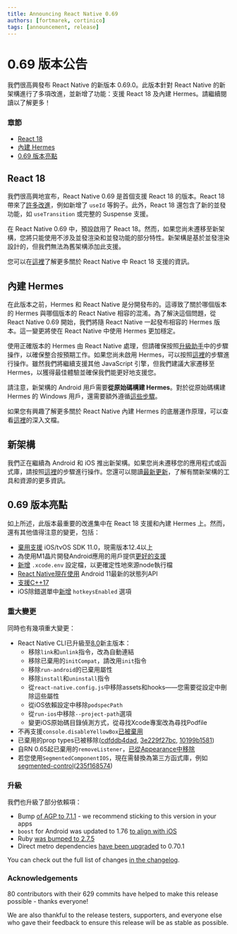 ```yaml
---
title: Announcing React Native 0.69
authors: [fortmarek, cortinico]
tags: [announcement, release]
---
```


# 0.69 版本公告

我們很高興發布 React Native 的新版本 0.69.0。此版本針對 React Native 的新架構進行了多項改進，並新增了功能：支援 React 18 及內建 Hermes。請繼續閱讀以了解更多！

### 章節

- [React 18](/blog/2022/06/21/version-069#react-18)
- [內建 Hermes](/blog/2022/06/21/version-069#bundled-hermes)
- [0.69 版本亮點](/blog/2022/06/21/version-069#highlights-of-069)

<!--truncate-->

## React 18

我們很高興地宣布，React Native 0.69 是首個支援 React 18 的版本。React 18 帶來了[許多改進](https://reactjs.org/blog/2022/03/29/react-v18.html)，例如新增了 `useId` 等鉤子。此外，React 18 還包含了新的並發功能，如 `useTransition` 或完整的 Suspense 支援。

在 React Native 0.69 中，預設啟用了 React 18。然而，如果您尚未遷移至新架構，您將只能使用不涉及並發渲染和並發功能的部分特性。新架構是基於並發渲染設計的，但我們無法為舊架構添加此支援。

您可以在[這裡](https://reactnative.dev/docs/0.69/react-18-and-react-native)了解更多關於 React Native 中 React 18 支援的資訊。

## 內建 Hermes

在此版本之前，Hermes 和 React Native 是分開發布的。這導致了關於哪個版本的 Hermes 與哪個版本的 React Native 相容的混淆。為了解決這個問題，從 React Native 0.69 開始，我們將隨 React Native 一起發布相容的 Hermes 版本。這一變更將使在 React Native 中使用 Hermes 更加穩定。

使用正確版本的 Hermes 由 React Native 處理，但請確保按照[升級助手](https://react-native-community.github.io/upgrade-helper/?from=0.68.2&to=0.69.0)中的步驟操作，以確保整合按預期工作。如果您尚未啟用 Hermes，可以按照[這裡](/docs/hermes)的步驟進行操作。雖然我們將繼續支援其他 JavaScript 引擎，但我們建議大家遷移至 Hermes，以獲得最佳體驗並確保我們能更好地支援您。

請注意，新架構的 Android 用戶需要**從原始碼構建 Hermes**。對於從原始碼構建 Hermes 的 Windows 用戶，還需要額外遵循[這些步驟](/architecture/bundled-hermes#android-users-on-new-architecture-building-on-windows)。

如果您有興趣了解更多關於 React Native 內建 Hermes 的底層運作原理，可以查看[這裡](/architecture/bundled-hermes)的深入文檔。

## 新架構

我們正在繼續為 Android 和 iOS 推出新架構。如果您尚未遷移您的應用程式或函式庫，請按照[這裡](https://github.com/reactwg/react-native-new-architecture#guides)的步驟進行操作。您還可以閱讀[最新更新](/blog/2022/06/16/resources-migrating-your-react-native-library-to-the-new-architecture)，了解有關新架構的工具和資源的更多資訊。

## 0.69 版本亮點

如上所述，此版本最重要的改進集中在 React 18 支援和內建 Hermes 上。然而，還有其他值得注意的變更，包括：

- [棄用支援](https://github.com/facebook/react-native/commit/982ca30de079d7e80bd0b50365d58b9048fb628f) iOS/tvOS SDK 11.0，現需版本12.4以上
- 為使用M1晶片開發Android應用的用戶提供[更好的支援](https://github.com/facebook/react-native/commit/c5babd993a2bed2994ecc4710fa9e424b3e6cfc2)
- [新增](https://github.com/facebook/react-native/commit/0480f56c5b5478b6ebe5ad88e347cad2810bfb17) `.xcode.env` 設定檔，以更確定性地來源node執行檔
- [React Native現在使用](https://github.com/facebook/react-native/commit/50c8e973f067d4ef1fc3c2eddd360a0709828968) Android 11最新的狀態列API
- [支援C++17](https://github.com/facebook/react-native/commit/c2e4ae39b8a5c6534a3fa4dae4130166eda15169)
- iOS除錯選單中[新增](https://github.com/facebook/react-native/commit/1a1a304ed2023d60547aef65b1a7bf56467edf08) `hotkeysEnabled` 選項

### 重大變更

同時也有幾項重大變更：

- React Native CLI已升級至[8.0](https://github.com/react-native-community/cli/releases/tag/v8.0.0)新主版本：
  - 移除`link`和`unlink`指令，改為自動連結
  - 移除已棄用的`initCompat`，請改用`init`指令
  - 移除`run-android`的已棄用屬性
  - 移除`install`和`uninstall`指令
  - 從`react-native.config.js`中移除assets和hooks——您需要從設定中刪除這些屬性
  - 從iOS依賴設定中移除`podspecPath`
  - 從`run-ios`中移除`--project-path`選項
  - 變更iOS原始碼目錄偵測方式，從尋找Xcode專案改為尋找Podfile
- 不再支援`console.disableYellowBox`[已被棄用](https://github.com/facebook/react-native/commit/b633cc130533f0731b2577123282c4530e4f0abe)
- 已棄用的prop types已被移除([cdfddb4dad](https://github.com/facebook/react-native/commit/cdfddb4dad7c69904850d7e5f089a32a1d3445d1), [3e229f27bc](https://github.com/facebook/react-native/commit/3e229f27bc9c7556876ff776abf70147289d544b), [10199b1581](https://github.com/facebook/react-native/commit/10199b158138b8645550b5579df87e654213fe42))
- 自RN 0.65起已棄用的`removeListener`，[已從Appearance中移除](https://github.com/facebook/react-native/commit/8dfbed786b40082a7a222e00dc0a621c0695697d)
- 若您使用`SegmentedComponentIOS`，現在需替換為第三方函式庫，例如[segmented-control](https://github.com/react-native-segmented-control/segmented-control)([235f168574](https://github.com/facebook/react-native/commit/235f1685748442553e53f8ec6d904bc0314a8ae6))

### 升級

我們也升級了部分依賴項：

- Bump [of AGP to 7.1.1](https://github.com/facebook/react-native/commit/200488e87cf4bc355e03c78cd814b97b23452117) - we recommend sticking to this version in your apps
- `boost` for Android was updated to 1.76 [to align with iOS](https://github.com/facebook/react-native/commit/5cd6367f0b86543274a15bb6d0e53a8545fed845)
- Ruby [was bumped to 2.7.5](https://github.com/facebook/react-native/commit/2c87b7466e098c5cd230e02b279fc7bc7a357615)
- Direct metro dependencies [have been upgraded](https://github.com/facebook/react-native/commit/b74e964e705c40834acad7020562e870cdad9db1) to 0.70.1

You can check out the full list of changes [in the changelog](https://github.com/facebook/react-native/blob/main/CHANGELOG.md#0690).

### Acknowledgements

80 contributors with their 629 commits have helped to make this release possible - thanks everyone!

We are also thankful to the release testers, supporters, and everyone else who gave their feedback to ensure this release will be as stable as possible.